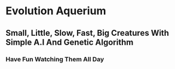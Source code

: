 # Evolution Aquerium

## Small, Little, Slow, Fast, Big Creatures With Simple A.I And Genetic Algorithm

### Have Fun Watching Them All Day